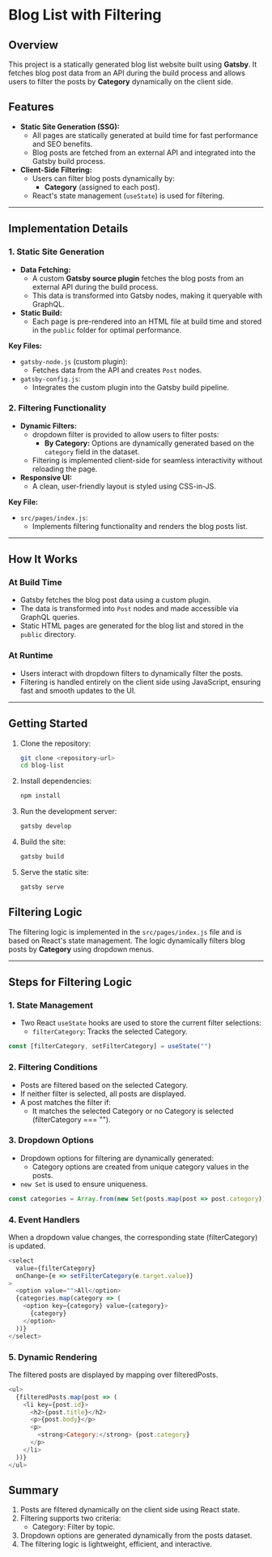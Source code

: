 # Blog List with Filtering

## **Overview**

This project is a statically generated blog list website built using **Gatsby**. It fetches blog post data from an API during the build process and allows users to filter the posts by **Category** dynamically on the client side.

## **Features**

- **Static Site Generation (SSG):**
  - All pages are statically generated at build time for fast performance and SEO benefits.
  - Blog posts are fetched from an external API and integrated into the Gatsby build process.
- **Client-Side Filtering:**
  - Users can filter blog posts dynamically by:
    - **Category** (assigned to each post).
  - React's state management (`useState`) is used for filtering.

---

## **Implementation Details**

### **1. Static Site Generation**

- **Data Fetching:**
  - A custom **Gatsby source plugin** fetches the blog posts from an external API during the build process.
  - This data is transformed into Gatsby nodes, making it queryable with GraphQL.
- **Static Build:**
  - Each page is pre-rendered into an HTML file at build time and stored in the `public` folder for optimal performance.

**Key Files:**

- `gatsby-node.js` (custom plugin):
  - Fetches data from the API and creates `Post` nodes.
- `gatsby-config.js`:
  - Integrates the custom plugin into the Gatsby build pipeline.

### **2. Filtering Functionality**

- **Dynamic Filters:**
  - dropdown filter is provided to allow users to filter posts:
    - **By Category:** Options are dynamically generated based on the `category` field in the dataset.
  - Filtering is implemented client-side for seamless interactivity without reloading the page.
- **Responsive UI:**
  - A clean, user-friendly layout is styled using CSS-in-JS.

**Key File:**

- `src/pages/index.js`:
  - Implements filtering functionality and renders the blog posts list.

---

## **How It Works**

### **At Build Time**

- Gatsby fetches the blog post data using a custom plugin.
- The data is transformed into `Post` nodes and made accessible via GraphQL queries.
- Static HTML pages are generated for the blog list and stored in the `public` directory.

### **At Runtime**

- Users interact with dropdown filters to dynamically filter the posts.
- Filtering is handled entirely on the client side using JavaScript, ensuring fast and smooth updates to the UI.

---

## **Getting Started**

1. Clone the repository:
   ```bash
   git clone <repository-url>
   cd blog-list
   ```
2. Install dependencies:
   ```bash
   npm install
   ```
3. Run the development server:
   ```bash
   gatsby develop
   ```
4. Build the site:
   ```bash
   gatsby build
   ```
5. Serve the static site:
   ```bash
   gatsby serve
   ```

## **Filtering Logic**

The filtering logic is implemented in the `src/pages/index.js` file and is based on React's state management. The logic dynamically filters blog posts by **Category** using dropdown menus.

---

## **Steps for Filtering Logic**

### 1. **State Management**

- Two React `useState` hooks are used to store the current filter selections:
  - `filterCategory`: Tracks the selected Category.

```javascript
const [filterCategory, setFilterCategory] = useState("")
```

### 2. **Filtering Conditions**

- Posts are filtered based on the selected Category.
- If neither filter is selected, all posts are displayed.
- A post matches the filter if:
  - It matches the selected Category or no Category is selected (filterCategory === "").

### 3. **Dropdown Options**

- Dropdown options for filtering are dynamically generated:
  - Category options are created from unique category values in the posts.
- `new Set` is used to ensure uniqueness.

```javascript
const categories = Array.from(new Set(posts.map(post => post.category)))
```

### 4. **Event Handlers**

When a dropdown value changes, the corresponding state (filterCategory) is updated.

```javascript
<select
  value={filterCategory}
  onChange={e => setFilterCategory(e.target.value)}
>
  <option value="">All</option>
  {categories.map(category => (
    <option key={category} value={category}>
      {category}
    </option>
  ))}
</select>
```

### 5. **Dynamic Rendering**

The filtered posts are displayed by mapping over filteredPosts.

```javascript
<ul>
  {filteredPosts.map(post => (
    <li key={post.id}>
      <h2>{post.title}</h2>
      <p>{post.body}</p>
      <p>
        <strong>Category:</strong> {post.category}
      </p>
    </li>
  ))}
</ul>
```

## **Summary**

1. Posts are filtered dynamically on the client side using React state.
2. Filtering supports two criteria:
   - Category: Filter by topic.
3. Dropdown options are generated dynamically from the posts dataset.
4. The filtering logic is lightweight, efficient, and interactive.
